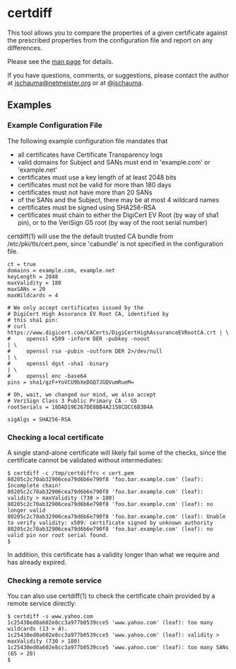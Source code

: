 certdiff
========

This tool allows you to compare the properties of a
given certificate against the prescribed properties
from the configuration file and report on any
differences.

Please see the
[man page](doc/certdiff.txt)
for details.

If you have questions, comments, or suggestions,
please contact the author at
[jschauma@netmeister.org](mailto:jschauma@netmeister.org)
or at [@jschauma](https://twitter.com/jschauma).

## Examples

### Example Configuration File

The following example configuration file mandates that

* all certificates have Certificate Transparency logs
* valid domains for Subject and SANs must end in 'example.com' or 'example.net'
* certificates must use a key length of at least 2048 bits
* certificates must not be valid for more than 180 days
* certificates must not have more than 20 SANs
* of the SANs and the Subject, there may be at most 4 wildcard names
* certificates must be signed using SHA256-RSA
* certificates must chain to either the DigiCert EV Root (by way of sha1 pin), or to the VeriSign G5 root (by way of the root serial number)

certdiff(1) will use the the default trusted CA bundle
from /etc/pki/tls/cert.pem, since 'cabundle' is not
specified in the configuration file.

```
ct = true 
domains = example.com, example.net
keyLength = 2048
maxValidity = 180
maxSANs = 20
maxWildcards = 4

# We only accept certificates issued by the
# DigiCert High Assurance EV Root CA, identified by
# this sha1 pin:
# curl https://www.digicert.com/CACerts/DigiCertHighAssuranceEVRootCA.crt | \
#     openssl x509 -inform DER -pubkey -noout                             | \
#     openssl rsa -pubin -outform DER 2>/dev/null                         | \
#     openssl dgst -sha1 -binary                                          | \
#     openssl enc -base64
pins = sha1/gzF+YoVCU9bXeDGQ7JGQVumRueM=

# Oh, wait, we changed our mind, we also accept
# VeriSign Class 3 Public Primary CA - G5
rootSerials = 18DAD19E267DE8BB4A2158CDCC6B3B4A

sigAlgs = SHA256-RSA
```

### Checking a local certificate

A single stand-alone certificate will likely fail some
of the checks, since the certificate cannot be
validated without intermediates:

```
$ certdiff -c /tmp/certdiffrc < cert.pem
80205c2c70ab32906cea79d6b6e790f8 'foo.bar.example.com' (leaf): Incomplete chain!
80205c2c70ab32906cea79d6b6e790f8 'foo.bar.example.com' (leaf): validity > maxValidity (730 > 180)
80205c2c70ab32906cea79d6b6e790f8 'foo.bar.example.com' (leaf): no longer valid
80205c2c70ab32906cea79d6b6e790f8 'foo.bar.example.com' (leaf): Unable to verify validity: x509: certificate signed by unknown authority
80205c2c70ab32906cea79d6b6e790f8 'foo.bar.example.com' (leaf): no valid pin nor root serial found.
$ 
```

In addition, this certificate has a validity longer
than what we require and has already expired.

### Checking a remote service

You can also use certdiff(1) to check the certificate
chain provided by a remote service directly:

```
$ certdiff -s www.yahoo.com
1c25430ed0a602e8cc3a977b0539cce5 'www.yahoo.com' (leaf): too many wildcards (13 > 4).
1c25430ed0a602e8cc3a977b0539cce5 'www.yahoo.com' (leaf): validity > maxValidity (730 > 180)
1c25430ed0a602e8cc3a977b0539cce5 'www.yahoo.com' (leaf): too many SANs (65 > 20)
$ 
```

